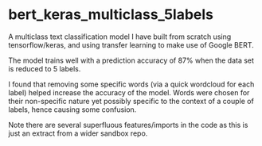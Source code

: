 # bert_keras_multiclass_5labels
A multiclass text classification model I have built from scratch using tensorflow/keras, and using transfer learning to make use of Google BERT. 

The model trains well with a prediction accuracy of 87% when the data set is reduced to 5 labels.

I found that removing some specific words (via a quick wordcloud for each label) helped increase the accuracy of the model. Words were chosen for their non-specific nature yet possibly specific to the context of a couple of labels, hence causing some confusion. 

Note there are several superfluous features/imports in the code as this is just an extract from a wider sandbox repo. 
